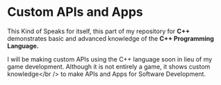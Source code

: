 <h1>Custom APIs and Apps</h1>

This Kind of Speaks for itself, this part of my repository for <b>C++</b> demonstrates basic and advanced knowledge of the <b>C++ Programming Language.</b> 

I will be making custom APIs using the C++ language soon in lieu of my game development. Although it is not entirely a game, it shows custom knowledge</br />
to make APIs and Apps for Software Development.